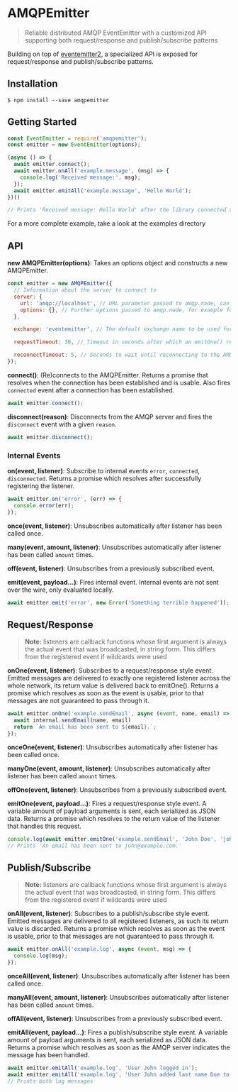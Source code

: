 # AMQPEmitter

> Reliable distributed AMQP EventEmitter with a customized API supporting both request/response and publish/subscribe patterns

Building on top of [eventemitter2](https://www.npmjs.com/package/eventemitter2), a specialized API is exposed for request/response and publish/subscribe patterns.

## Installation

```
$ npm install --save amqpemitter
```

## Getting Started

```js
const EventEmitter = require('amqpemitter');
const emitter = new EventEmitter(options);

(async () => {
  await emitter.connect();
  await emitter.onAll('example.message', (msg) => {
    console.log('Received message:', msg);
  });
  await emitter.emitAll('example.message', 'Hello World');
})()

// Prints 'Received message: Hello World' after the library connected to the local AMQP server
```

For a more complete example, take a look at the examples directory

## API

**new AMQPEmitter(options)**: Takes an options object and constructs a new AMQPEmitter.
```js
const emitter = new AMQPEmitter({
  // Information about the server to connect to
  server: {
    url: 'amqp://localhost', // URL parameter passed to amqp.node, can also be an object describing the connection
    options: {}, // Further options passed to amqp.node, for example for specifying a CA certificate. For more information, take a look at examples/config.js
  },

  exchange: 'eventemitter', // The default exchange name to be used for passing publish/subscribe messages

  requestTimeout: 30, // Timeout in seconds after which an emitOne() request is discarded

  reconnectTimeout: 5, // Seconds to wait until reconnecting to the AMQP server if a connection is lost
});
```

**connect()**: (Re)connects to the AMQPEmitter. Returns a promise that resolves when the connection has been established and is usable. Also fires `connected` event after a connection has been established.
```js
await emitter.connect();
```

**disconnect(reason)**: Disconnects from the AMQP server and fires the `disconnect` event with a given `reason`.
```js
await emitter.disconnect();
```

### Internal Events

**on(event, listener)**: Subscribe to internal events `error`, `connected`, `disconnected`. Returns a promise which resolves after successfully registering the listener.
```js
await emitter.on('error', (err) => {
  console.error(err);
});
```

**once(event, listener)**: Unsubscribes automatically after listener has been called once.

**many(event, amount, listener)**: Unsubscribes automatically after listener has been called `amount` times.

**off(event, listener)**: Unsubscribes from a previously subscribed event.

**emit(event, payload...)**: Fires internal event. Internal events are not sent over the wire, only evaluated locally.
```js
await emitter.emit('error', new Error('Something terrible happened'));
```

## Request/Response

> **Note:** listeners are callback functions whose first argument is always the actual event that was broadcasted, in string form.
> This differs from the registered event if wildcards were used

**onOne(event, listener)**: Subscribes to a request/response style event. Emitted messages are delivered to exactly one registered listener across the whole network, its return value is delivered back to emitOne(). Returns a promise which resolves as soon as the event is usable, prior to that messages are not guaranteed to pass through it.
```js
await emitter.onOne('example.sendEmail', async (event, name, email) => {
  await internal.sendEmail(name, email)
  return `An email has been sent to ${email}.`;
});
```

**onceOne(event, listener)**: Unsubscribes automatically after listener has been called once.

**manyOne(event, amount, listener)**: Unsubscribes automatically after listener has been called `amount` times.

**offOne(event, listener)**: Unsubscribes from a previously subscribed event.

**emitOne(event, payload...)**: Fires a request/response style event. A variable amount of payload arguments is sent, each serialized as JSON data. Returns a promise which resolves to the return value of the listener that handles this request.
```js
console.log(await emitter.emitOne('example.sendEmail', 'John Doe', 'john@example.com'));
// Prints 'An email has been sent to john@example.com.'
```

## Publish/Subscribe

> **Note:** listeners are callback functions whose first argument is always the actual event that was broadcasted, in string form.
> This differs from the registered event if wildcards were used

**onAll(event, listener)**: Subscribes to a publish/subscribe style event. Emitted messages are delivered to all registered listeners, as such its return value is discarded. Returns a promise which resolves as soon as the event is usable, prior to that messages are not guaranteed to pass through it.
```js
await emitter.onAll('example.log', async (event, msg) => {
  console.log(msg);
});
```

**onceAll(event, listener)**: Unsubscribes automatically after listener has been called once.

**manyAll(event, amount, listener)**: Unsubscribes automatically after listener has been called `amount` times.

**offAll(event, listener)**: Unsubscribes from a previously subscribed event.

**emitAll(event, payload...)**: Fires a publish/subscribe style event. A variable amount of payload arguments is sent, each serialized as JSON data. Returns a promise which resolves as soon as the AMQP server indicates the message has been handled.
```js
await emitter.emitAll('example.log', 'User John logged in');
await emitter.emitAll('example.log', 'User John added last name Doe to his profile');
// Prints both log messages
```
